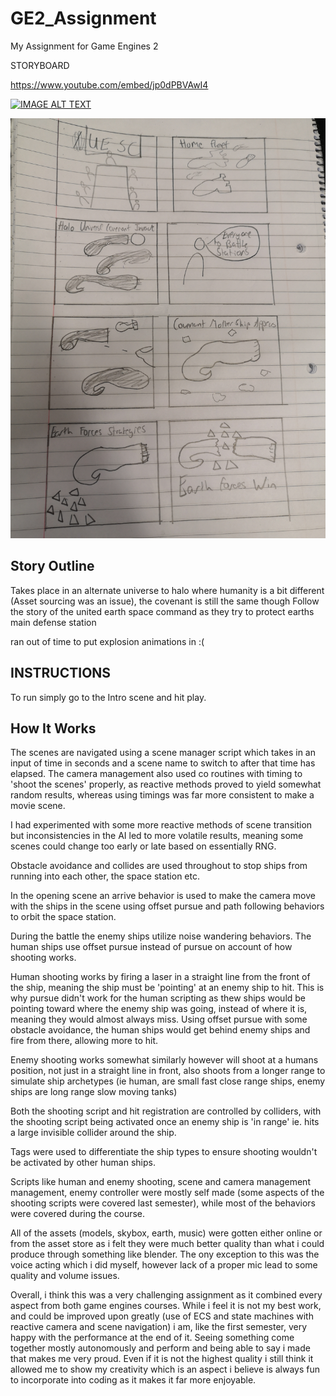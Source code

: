 # GE2_Assignment
My Assignment for Game Engines 2

STORYBOARD 

https://www.youtube.com/embed/jp0dPBVAwI4

[![IMAGE ALT TEXT](http://img.youtube.com/vi/jp0dPBVAwI4/0.jpg)](http://www.youtube.com/watch?v=jp0dPBVAwI4 "Video Title")

![](Images/storyboard.jpg)

## Story Outline

Takes place in an alternate universe to halo where humanity is a bit different (Asset sourcing was an issue), the covenant is still the same though
Follow the story of the united earth space command as they try to protect earths main defense station

ran out of time to put explosion animations in :(

## INSTRUCTIONS

To run simply go to the Intro scene and hit play.


## How It Works

The scenes are navigated using a scene manager script which takes in an input of time in seconds and a scene name to switch to after that time has elapsed. The camera management also used co routines with timing to 'shoot the scenes' properly, as reactive methods proved to yield somewhat random results, whereas using timings was far more consistent to make a movie scene.

I had experimented with some more reactive methods of scene transition but inconsistencies in the AI led to more volatile results, meaning some scenes could change too early or late based on essentially RNG.

Obstacle avoidance and collides are used throughout to stop ships from running into each other, the space station etc.

In the opening scene an arrive behavior is used to make the camera move with the ships in the scene using offset pursue and path following behaviors to orbit the space station.

During the battle the enemy ships utilize noise wandering behaviors. The human ships use offset pursue instead of pursue on account of how shooting works.

Human shooting works by firing a laser in a straight line from the front of the ship, meaning the ship must be 'pointing' at an enemy ship to hit. This is why pursue didn't work for the human scripting as thew ships would be pointing toward where the enemy ship was going, instead of where it is, meaning they would almost always miss. Using offset pursue with some obstacle avoidance, the human ships would get behind enemy ships and fire from there, allowing more to hit.

Enemy shooting works somewhat similarly however will shoot at a humans position, not just in a straight line in front, also shoots from a longer range to simulate ship archetypes (ie human, are small fast close range ships, enemy ships are long range slow moving tanks)

Both the shooting script and hit registration are controlled by colliders, with the shooting script being activated once an enemy ship is 'in range' ie. hits a large invisible collider around the ship.

Tags were used to differentiate the ship types to ensure shooting wouldn't be activated by other human ships.

Scripts like human and enemy shooting, scene and camera management management, enemy controller were mostly self made (some aspects of the shooting scripts were covered last semester), while most of the behaviors were covered during the course.

All of the assets (models, skybox, earth, music) were gotten either online or from the asset store as i felt they were much better quality than what i could produce through something like blender. The ony exception to this was the voice acting which i did myself, however lack of a proper mic lead to some quality and volume issues.

Overall, i think this was a very challenging assignment as it combined every aspect from both game engines courses. While i feel it is not my best work, and could be improved upon greatly (use of ECS and state machines with reactive camera and scene navigation) i am, like the first semester, very happy with the performance at the end of it. Seeing something come together mostly autonomously and perform and being able to say i made that makes me very proud. Even if it is not the highest quality i still think it allowed me to show my creativity which is an aspect i believe is always fun to incorporate into coding as it makes it far more enjoyable.

